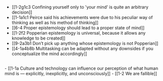 - [[1-2g1c3 Confining yourself only to 'your mind' is quite an arbitrary decision]]
- [[1-1a1c1 Peirce said his achievements were due to his peculiar way of thinking as well as his method of thinking]]
- [[6-4 Proper epistemology should lead to a proper state of mind]]
- [[1-2f2 Popperian epistemology is universal, because it allows any knowledge to be created]]
- [[9-2a3b1 Don’t pick up anything whose epistemology is not Popperian]]
- [[4-1a4b8b Multitasking can be adapted without any downsides if you conceptualize the mind accordingly]]
<br>
- [[1-1a Culture and technology can influence our perception of what human mind is — explicitly, inexplicitly, and unconsciously]]
- [[1-2 We are fallible]]
<br>

